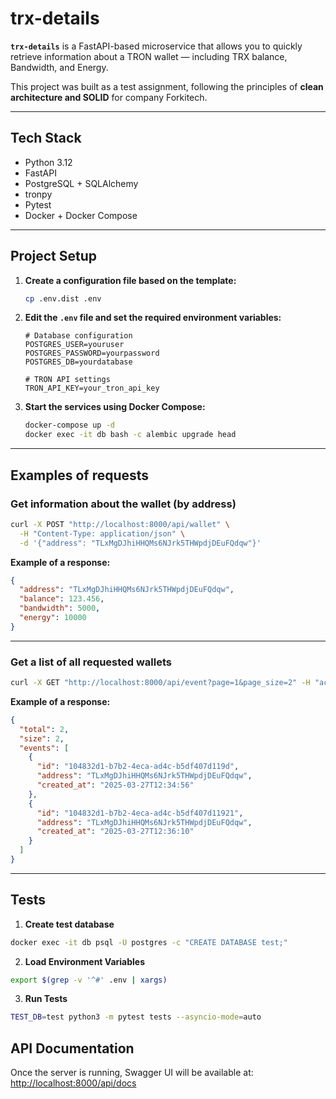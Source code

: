 # trx-details

**`trx-details`** is a FastAPI-based microservice that allows you to quickly retrieve information about a TRON wallet — including TRX
balance, Bandwidth, and Energy.

This project was built as a test assignment, following the principles of **clean architecture and SOLID** for company Forkitech.

---

## Tech Stack

- Python 3.12
- FastAPI
- PostgreSQL + SQLAlchemy
- tronpy
- Pytest
- Docker + Docker Compose

---

## Project Setup

1. **Create a configuration file based on the template:**
   ```bash
   cp .env.dist .env
   ```

2. **Edit the `.env` file and set the required environment variables:**
   ```env
   # Database configuration
   POSTGRES_USER=youruser
   POSTGRES_PASSWORD=yourpassword
   POSTGRES_DB=yourdatabase

   # TRON API settings
   TRON_API_KEY=your_tron_api_key
   ```

3. **Start the services using Docker Compose:**
   ```bash
   docker-compose up -d
   docker exec -it db bash -c alembic upgrade head
   ```

---

## Examples of requests

### Get information about the wallet (by address)

```bash
curl -X POST "http://localhost:8000/api/wallet" \
  -H "Content-Type: application/json" \
  -d '{"address": "TLxMgDJhiHHQMs6NJrk5THWpdjDEuFQdqw"}'
```

**Example of a response:**

```json
{
  "address": "TLxMgDJhiHHQMs6NJrk5THWpdjDEuFQdqw",
  "balance": 123.456,
  "bandwidth": 5000,
  "energy": 10000
}
```

---

### Get a list of all requested wallets

```bash
curl -X GET "http://localhost:8000/api/event?page=1&page_size=2" -H "accept: application/json"
```

**Example of a response:**

```json
{
  "total": 2,
  "size": 2,
  "events": [
    {
      "id": "104832d1-b7b2-4eca-ad4c-b5df407d119d",
      "address": "TLxMgDJhiHHQMs6NJrk5THWpdjDEuFQdqw",
      "created_at": "2025-03-27T12:34:56"
    },
    {
      "id": "104832d1-b7b2-4eca-ad4c-b5df407d11921",
      "address": "TLxMgDJhiHHQMs6NJrk5THWpdjDEuFQdqw",
      "created_at": "2025-03-27T12:36:10"
    }
  ]
}

```

---

## Tests

1. **Create test database**

```bash
docker exec -it db psql -U postgres -c "CREATE DATABASE test;"
```

2. **Load Environment Variables**

```bash
export $(grep -v '^#' .env | xargs)
```

3. **Run Tests**

```bash
TEST_DB=test python3 -m pytest tests --asyncio-mode=auto
```

## API Documentation

Once the server is running, Swagger UI will be available at:  
[http://localhost:8000/api/docs](http://localhost:8000/api/docs)

